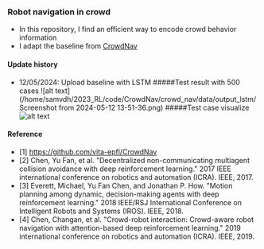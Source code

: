 ### Robot navigation in crowd
* In this repository, I find an efficient way to encode crowd behavior information
* I adapt the baseline from [CrowdNav](https://github.com/vita-epfl/CrowdNav)

#### Update history
* 12/05/2024: Upload baseline with LSTM
#####Test result with 500 cases
![alt text](/home/samvdh/2023_RL/code/CrowdNav/crowd_nav/data/output_lstm/Screenshot from 2024-05-12 13-51-36.png)
#####Test case visualize
![alt text](/home/samvdh/2023_RL/code/CrowdNav/crowd_nav/data/output_lstm/lstm.gif)

#### Reference
* [1] https://github.com/vita-epfl/CrowdNav
* [2] Chen, Yu Fan, et al. "Decentralized non-communicating multiagent collision avoidance with deep reinforcement learning." 2017 IEEE international conference on robotics and automation (ICRA). IEEE, 2017.
* [3] Everett, Michael, Yu Fan Chen, and Jonathan P. How. "Motion planning among dynamic, decision-making agents with deep reinforcement learning." 2018 IEEE/RSJ International Conference on Intelligent Robots and Systems (IROS). IEEE, 2018.
* [4] Chen, Changan, et al. "Crowd-robot interaction: Crowd-aware robot navigation with attention-based deep reinforcement learning." 2019 international conference on robotics and automation (ICRA). IEEE, 2019.

